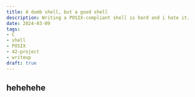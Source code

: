 ```yaml
---
title: A dumb shell, but a good shell
description: Writing a POSIX-compliant shell is hard and i hate it. 
date: 2024-03-09
tags:
- C
- shell
- POSIX
- 42-project
- writeup
draft: true
---
```


## hehehehe

